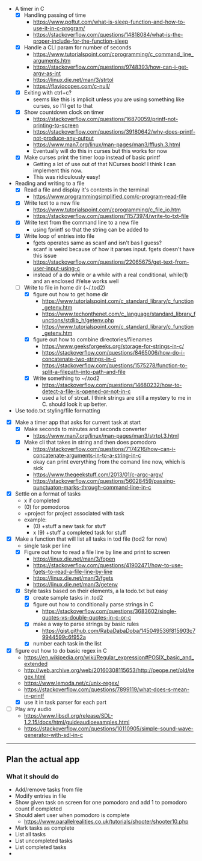 * A timer in C
  * [x] Handling passing of time
    * https://www.poftut.com/what-is-sleep-function-and-how-to-use-it-in-c-program/
    * https://stackoverflow.com/questions/14818084/what-is-the-proper-include-for-the-function-sleep
  * [x] Handle a CLI param for number of seconds
    * https://www.tutorialspoint.com/cprogramming/c_command_line_arguments.htm
    * https://stackoverflow.com/questions/9748393/how-can-i-get-argv-as-int
    * https://linux.die.net/man/3/strtol
    * https://flaviocopes.com/c-null/
  * [x] Exiting with ctrl+c?
    * seems like this is implicit unless you are using something like curses, so I'll get to that
  * [x] Show countdown clock on timer
    * https://stackoverflow.com/questions/16870059/printf-not-printing-to-screen
    * https://stackoverflow.com/questions/39180642/why-does-printf-not-produce-any-output
    * https://www.man7.org/linux/man-pages/man3/fflush.3.html
    * Eventually will do this in curses but this works for now
  * [x] Make curses print the timer loop instead of basic printf 
    * Getting a lot of use out of that NCurses book! I think I can implement this now.
    * This was ridiculously easy!
* Reading and writing to a file
  * [x] Read a file and display it's contents in the terminal
    * https://www.programmingsimplified.com/c-program-read-file
  * [x] Write text to a new file
    * https://www.tutorialspoint.com/cprogramming/c_file_io.htm
    * https://stackoverflow.com/questions/11573974/write-to-txt-file
  * [x] Write text from the command line to a new file
    * using fprintf so that the string can be added to
  * [x] Write loop of entries into file
    * fgets operates same as scanf and isn't bas I guess?
    * scanf is weird because of how it parses input. fgets doesn't have this issue
    * https://stackoverflow.com/questions/22065675/get-text-from-user-input-using-c
    * instead of a do while or a while with a real conditional, while(1) and an enclosed if/else works well
  * [ ] Write to file in home dir (~/.tod2)
    * [x] figure out how to get home dir
      * https://www.tutorialspoint.com/c_standard_library/c_function_getenv.htm
      * https://www.techonthenet.com/c_language/standard_library_functions/stdlib_h/getenv.php
      * https://www.tutorialspoint.com/c_standard_library/c_function_getenv.htm
    * [x] figure out how to combine directories/filenames
      * https://www.geeksforgeeks.org/storage-for-strings-in-c/
      * https://stackoverflow.com/questions/8465006/how-do-i-concatenate-two-strings-in-c
      * https://stackoverflow.com/questions/1575278/function-to-split-a-filepath-into-path-and-file
    * [x] Write something to ~/.tod2 
      * https://stackoverflow.com/questions/14680232/how-to-detect-a-file-is-opened-or-not-in-c
      * used a lot of strcat. I think strings are still a mystery to me in C. should look it up better.
* Use todo.txt styling/file formatting
* [x] Make a timer app that asks for current task at start
  * [x] Make seconds to minutes and seconds converter
    * https://www.man7.org/linux/man-pages/man3/strtol.3.html
  * [x] Make cli that takes in string and then does pomodoro
    * https://stackoverflow.com/questions/7174216/how-can-i-concatenate-arguments-in-to-a-string-in-c
    * okay can print everything from the comand line now, which is sick
    * https://www.thegeekstuff.com/2013/01/c-argc-argv/
    * https://stackoverflow.com/questions/56028459/passing-punctuaton-marks-through-command-line-in-c
* [x] Settle on a format of tasks
  * x if completed
  * (0) for pomodoros
  * +project for project associated with task
  * example:
    * (0) +stuff a new task for stuff
    * x (9) +stuff a completed task for stuff
* [x] Make a function that will list all tasks in tod file (tod2 for now)
  * single task per line
  * [x] Figure out how to read a file line by line and print to screen
    * https://linux.die.net/man/3/fopen
    * https://stackoverflow.com/questions/41902471/how-to-use-fgets-to-read-a-file-line-by-line
    * https://linux.die.net/man/3/fgets
    * https://linux.die.net/man/3/getenv
  * [x] Style tasks based on their elements, a la todo.txt but easy
    * [x] create sample tasks in .tod2
    * [x] figure out how to conditionally parse strings in C
      * https://stackoverflow.com/questions/3683602/single-quotes-vs-double-quotes-in-c-or-c 
    * [x] make a way to parse strings by basic rules
      * https://gist.github.com/RabaDabaDoba/145049536f815903c79944599c6f952a
    * [x] number each task in the list
* [x] figure out how to do basic regex in C
  * https://en.wikipedia.org/wiki/Regular_expression#POSIX_basic_and_extended
  * http://web.archive.org/web/20160308115653/http://peope.net/old/regex.html
  * https://www.lemoda.net/c/unix-regex/
  * https://stackoverflow.com/questions/7899119/what-does-s-mean-in-printf
  * [x] use it in task parser for each part
* [ ] Play any audio
  * https://www.libsdl.org/release/SDL-1.2.15/docs/html/guideaudioexamples.html 
  * https://stackoverflow.com/questions/10110905/simple-sound-wave-generator-with-sdl-in-c

---

## Plan the actual app

### What it should do

* Add/remove tasks from file
* Modify entries in file
* Show given task on screen for one pomodoro and add 1 to pomodoro count if completed
* Should alert user when pomodoro is complete
  * https://www.parallelrealities.co.uk/tutorials/shooter/shooter10.php
* Mark tasks as complete
* List all tasks
* List uncompleted tasks
* List completed tasks
*

